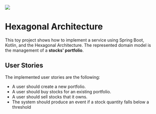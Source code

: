 ![](https://github.com/rcardin/hexagonal/workflows/Hexagonal/badge.svg)

# Hexagonal Architecture

This toy project shows how to implement a service using Spring Boot, Kotlin, and the Hexagonal Architecture. The 
represented domain model is the management of a **stocks' portfolio**.

## User Stories

The implemented user stories are the following:
- A user should create a new portfolio.
- A user should buy stocks for an existing portfolio.
- A user should sell stocks that it owns.
- The system should produce an event if a stock quantity falls below a threshold
